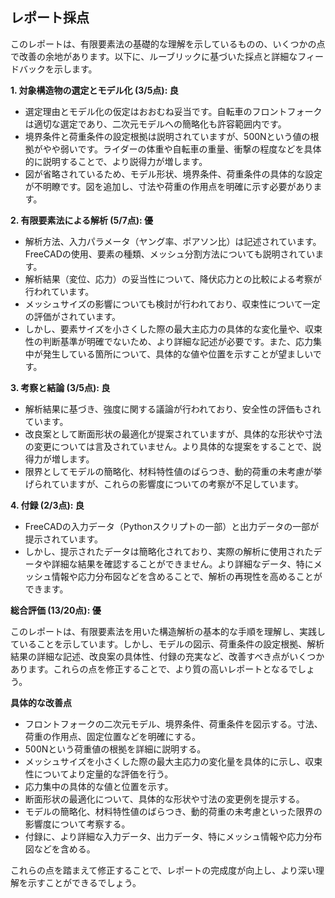 ## レポート採点

このレポートは、有限要素法の基礎的な理解を示しているものの、いくつかの点で改善の余地があります。以下に、ルーブリックに基づいた採点と詳細なフィードバックを示します。

**1. 対象構造物の選定とモデル化 (3/5点): 良**

* 選定理由とモデル化の仮定はおおむね妥当です。自転車のフロントフォークは適切な選定であり、二次元モデルへの簡略化も許容範囲内です。
* 境界条件と荷重条件の設定根拠は説明されていますが、500Nという値の根拠がやや弱いです。ライダーの体重や自転車の重量、衝撃の程度などを具体的に説明することで、より説得力が増します。
* 図が省略されているため、モデル形状、境界条件、荷重条件の具体的な設定が不明瞭です。図を追加し、寸法や荷重の作用点を明確に示す必要があります。

**2. 有限要素法による解析 (5/7点): 優**

* 解析方法、入力パラメータ（ヤング率、ポアソン比）は記述されています。FreeCADの使用、要素の種類、メッシュ分割方法についても説明されています。
* 解析結果（変位、応力）の妥当性について、降伏応力との比較による考察が行われています。
* メッシュサイズの影響についても検討が行われており、収束性について一定の評価がされています。
* しかし、要素サイズを小さくした際の最大主応力の具体的な変化量や、収束性の判断基準が明確でないため、より詳細な記述が必要です。また、応力集中が発生している箇所について、具体的な値や位置を示すことが望ましいです。

**3. 考察と結論 (3/5点): 良**

* 解析結果に基づき、強度に関する議論が行われており、安全性の評価もされています。
* 改良案として断面形状の最適化が提案されていますが、具体的な形状や寸法の変更については言及されていません。より具体的な提案をすることで、説得力が増します。
* 限界としてモデルの簡略化、材料特性値のばらつき、動的荷重の未考慮が挙げられていますが、これらの影響度についての考察が不足しています。

**4. 付録 (2/3点): 良**

* FreeCADの入力データ（Pythonスクリプトの一部）と出力データの一部が提示されています。
* しかし、提示されたデータは簡略化されており、実際の解析に使用されたデータや詳細な結果を確認することができません。より詳細なデータ、特にメッシュ情報や応力分布図などを含めることで、解析の再現性を高めることができます。


**総合評価 (13/20点): 優**

このレポートは、有限要素法を用いた構造解析の基本的な手順を理解し、実践していることを示しています。しかし、モデルの図示、荷重条件の設定根拠、解析結果の詳細な記述、改良案の具体性、付録の充実など、改善すべき点がいくつかあります。これらの点を修正することで、より質の高いレポートとなるでしょう。


**具体的な改善点**

* フロントフォークの二次元モデル、境界条件、荷重条件を図示する。寸法、荷重の作用点、固定位置などを明確にする。
* 500Nという荷重値の根拠を詳細に説明する。
* メッシュサイズを小さくした際の最大主応力の変化量を具体的に示し、収束性についてより定量的な評価を行う。
* 応力集中の具体的な値と位置を示す。
* 断面形状の最適化について、具体的な形状や寸法の変更例を提示する。
* モデルの簡略化、材料特性値のばらつき、動的荷重の未考慮といった限界の影響度について考察する。
* 付録に、より詳細な入力データ、出力データ、特にメッシュ情報や応力分布図などを含める。


これらの点を踏まえて修正することで、レポートの完成度が向上し、より深い理解を示すことができるでしょう。
